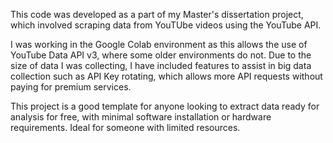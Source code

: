 This code was developed as a part of my Master's dissertation project, which involved scraping data from YouTUbe videos using the YouTube API.

I was working in the Google Colab environment as this allows the use of YouTube Data API v3, where some older environments do not.
Due to the size of data I was collecting, I have included features to assist in big data collection such as API Key rotating, which allows more API requests without paying for premium services.

This project is a good template for anyone looking to extract data ready for analysis for free, with minimal software installation or hardware requirements.
Ideal for someone with limited resources.
